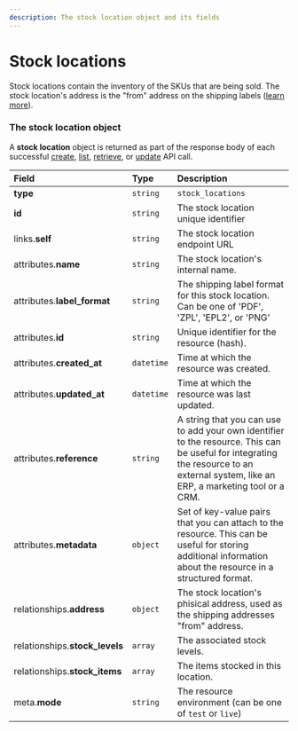 ```yaml
---
description: The stock location object and its fields
---
```


# Stock locations

Stock locations contain the inventory of the SKUs that are being sold.
The stock location's address is the "from" address on the shipping labels ([learn more](https://commercelayer.io/glossary/stock_location/)).


### The stock location object

A **stock location** object is returned as part of the response body of each successful
[create](https://docs.commercelayer.io/resources/stock_locations/create_stock_location),
[list](https://docs.commercelayer.io/resources/stock_locations/list_stock_locations),
[retrieve](https://docs.commercelayer.io/resources/stock_locations/retrieve_stock_location),
or [update](https://docs.commercelayer.io/resources/stock_locations/update_stock_location) API call.

| Field | Type | Description |
| :--- | :--- | :--- |
| **type** | `string` | `stock_locations` |
| **id** | `string` | The stock location unique identifier |
| links.**self** | `string` | The stock location endpoint URL |
| attributes.**name** | `string` | The stock location's internal name. |
| attributes.**label_format** | `string` | The shipping label format for this stock location. Can be one of 'PDF', 'ZPL', 'EPL2', or 'PNG' |
| attributes.**id** | `string` | Unique identifier for the resource (hash). |
| attributes.**created_at** | `datetime` | Time at which the resource was created. |
| attributes.**updated_at** | `datetime` | Time at which the resource was last updated. |
| attributes.**reference** | `string` | A string that you can use to add your own identifier to the resource. This can be useful for integrating the resource to an external system, like an ERP, a marketing tool or a CRM. |
| attributes.**metadata** | `object` | Set of key-value pairs that you can attach to the resource. This can be useful for storing additional information about the resource in a structured format. |
| relationships.**address** | `object` | The stock location's phisical address, used as the shipping addresses "from" address. |
| relationships.**stock_levels** | `array` | The associated stock levels. |
| relationships.**stock_items** | `array` | The items stocked in this location. |
| meta.**mode** | `string` | The resource environment \(can be one of `test` or `live`\) |
